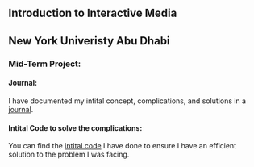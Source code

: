 ## Introduction to Interactive Media
## New York Univeristy Abu Dhabi

### Mid-Term Project:

#### Journal:
I have documented my intital concept, complications, and solutions in a [journal](https://github.com/sripranav9/IntroductionToInteractiveMedia/blob/main/midtermProject/journal.md).

#### Intital Code to solve the complications:
You can find the [intital code](https://github.com/sripranav9/IntroductionToInteractiveMedia/blob/main/midtermProject/testRun.js) I have done to ensure I have an efficient solution to the problem I was facing.
